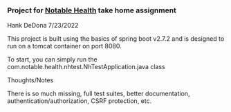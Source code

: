 ### Project for [Notable Health](https://www.noteablehealth.com) take home assignment
Hank DeDona
7/23/2022

This project is built using the basics of spring boot v2.7.2 and is designed to run on a tomcat container on port 8080.

To start, you can simply run the com.notable.health.nhtest.NhTestApplication.java class


Thoughts/Notes

There is so much missing, full test suites, better documentation, authentication/authorization, CSRF protection, etc.